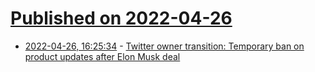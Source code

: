 # [Published on 2022-04-26](index.md)

* [2022-04-26, 16:25:34](https://news.ycombinator.com/item?id=31169455) - [Twitter owner transition: Temporary ban on product updates after Elon Musk deal](https://www.bloomberg.com/news/articles/2022-04-25/twitter-locks-down-product-changes-after-agreeing-to-musk-bid)
